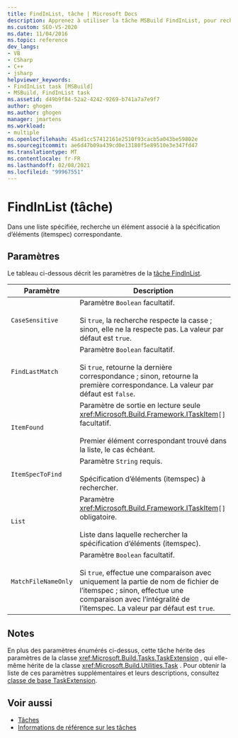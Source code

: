 ```yaml
---
title: FindInList, tâche | Microsoft Docs
description: Apprenez à utiliser la tâche MSBuild FindInList, pour rechercher un élément qui a la spécification d’éléments (itemspec) correspondante dans une liste spécifiée.
ms.custom: SEO-VS-2020
ms.date: 11/04/2016
ms.topic: reference
dev_langs:
- VB
- CSharp
- C++
- jsharp
helpviewer_keywords:
- FindInList task [MSBuild]
- MSBuild, FindInList task
ms.assetid: d49b9f84-52a2-4242-9269-b741a7a7e9f7
author: ghogen
ms.author: ghogen
manager: jmartens
ms.workload:
- multiple
ms.openlocfilehash: 45ad1cc57412161e2510f93cacb5a043be59802e
ms.sourcegitcommit: ae6d47b09a439cd0e13180f5e89510e3e347fd47
ms.translationtype: MT
ms.contentlocale: fr-FR
ms.lasthandoff: 02/08/2021
ms.locfileid: "99967551"
---
```

# <a name="findinlist-task"></a>FindInList (tâche)

Dans une liste spécifiée, recherche un élément associé à la spécification d’éléments (itemspec) correspondante.

## <a name="parameters"></a>Paramètres

 Le tableau ci-dessous décrit les paramètres de la [tâche FindInList](../msbuild/findinlist-task.md).

|Paramètre|Description|
|---------------|-----------------|
|`CaseSensitive`|Paramètre `Boolean` facultatif.<br /><br /> Si `true`, la recherche respecte la casse ; sinon, elle ne la respecte pas. La valeur par défaut est `true`.|
|`FindLastMatch`|Paramètre `Boolean` facultatif.<br /><br /> Si `true`, retourne la dernière correspondance ; sinon, retourne la première correspondance. La valeur par défaut est `false`.|
|`ItemFound`|Paramètre de sortie en lecture seule <xref:Microsoft.Build.Framework.ITaskItem>`[]` facultatif.<br /><br /> Premier élément correspondant trouvé dans la liste, le cas échéant.|
|`ItemSpecToFind`|Paramètre `String` requis.<br /><br /> Spécification d’éléments (itemspec) à rechercher.|
|`List`|Paramètre <xref:Microsoft.Build.Framework.ITaskItem>`[]` obligatoire.<br /><br /> Liste dans laquelle rechercher la spécification d’éléments (itemspec).|
|`MatchFileNameOnly`|Paramètre `Boolean` facultatif.<br /><br /> Si `true`, effectue une comparaison avec uniquement la partie de nom de fichier de l’itemspec ; sinon, effectue une comparaison avec l’intégralité de l’itemspec. La valeur par défaut est `true`.|

## <a name="remarks"></a>Notes

 En plus des paramètres énumérés ci-dessus, cette tâche hérite des paramètres de la classe <xref:Microsoft.Build.Tasks.TaskExtension> , qui elle-même hérite de la classe <xref:Microsoft.Build.Utilities.Task> . Pour obtenir la liste de ces paramètres supplémentaires et leurs descriptions, consultez [classe de base TaskExtension](../msbuild/taskextension-base-class.md).

## <a name="see-also"></a>Voir aussi

- [Tâches](../msbuild/msbuild-tasks.md)
- [Informations de référence sur les tâches](../msbuild/msbuild-task-reference.md)
